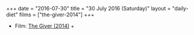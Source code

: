 +++
date = "2016-07-30"
title = "30 July 2016 (Saturday)"
layout = "daily-diet"
films = ["the-giver-2014"]
+++

<ul>
<li class="entry films">Film: <a href="/films/the-giver-2014">The Giver (2014)</a> +</li>
</ul>